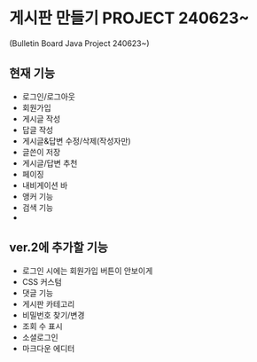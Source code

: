 # 게시판 만들기 PROJECT 240623~
(Bulletin Board Java Project 240623~)

## 현재 기능
- 로그인/로그아웃
- 회원가입
- 게시글 작성
- 답글 작성
- 게시글&답변 수정/삭제(작성자만)
- 글쓴이 저장
- 게시글/답변 추천
- 페이징
- 내비게이션 바
- 앵커 기능
- 검색 기능
- 

## ver.2에 추가할 기능
- 로그인 시에는 회원가입 버튼이 안보이게
- CSS 커스텀
- 댓글 기능
- 게시판 카테고리
- 비밀번호 찾기/변경
- 조회 수 표시
- 소셜로그인
- 마크다운 에디터 

